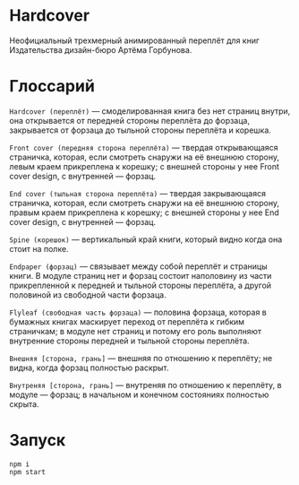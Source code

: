 # Hardcover
Неофициальный трехмерный анимированный переплёт для книг Издательства дизайн-бюро Артёма Горбунова.

# Глоссарий

`Hardcover (переплёт)` — смоделированная книга без нет страниц внутри, она открывается от передней стороны переплёта до форзаца, закрывается от форзаца до тыльной стороны переплёта и корешка.

`Front cover (передняя сторона переплёта)` — твердая открывающаяся страничка, которая, если смотреть снаружи на её внешнюю сторону, левым краем прикреплена к корешку; с внешней стороны у нее Front cover design, с внутренней — форзац.

`End cover (тыльная сторона переплёта)` — твердая закрывающаяся страничка, которая, если смотреть снаружи на её внешнюю сторону, правым краем прикреплена к корешку; c внешней стороны у нее End cover design, с внутренней — форзац.

`Spine (корешок)` — вертикальный край книги, который видно когда она стоит на полке.

`Endpaper (форзац)` — связывает между собой переплёт и страницы книги. В модуле страниц нет и форзац состоит наполовину из части прикрепленной к передней и тыльной стороны переплёта, а другой половиной из свободной части форзаца.

`Flyleaf (свободная часть форзаца)` — половина форзаца, которая в бумажных книгах маскирует переход от переплёта к гибким страничкам; в модуле нет страниц и потому его роль выполняют внутренние стороны передней и тыльной стороны переплёта.

`Внешняя [сторона, грань]` — внешняя по отношению к переплёту; не видна, когда форзац полностью раскрыт.

`Внутреняя [сторона, грань]` — внутреняя по отношению к переплёту, в модуле — форзац; в начальном и конечном состояниях полностью скрыта.

# Запуск

```
npm i
npm start
```
